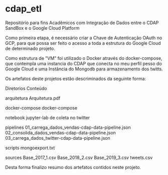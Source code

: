 # cdap_etl
Repositório para fins Acadêmicos com Integração de Dados entre o CDAP SandBox e o Google Cloud Platform

Como primeira etapa, é necessário criar a Chave de Autenticação OAuth no GCP, para que possa ser feito o acesso a toda a estrutura do Google Cloud de determinado projeto.

Como estrutura de "VM" foi utilizado o Docker através do docker-compose, que contempla uma instancia do CDAP que conecta no meu perfil pesso do Google Cloud e uma Instância do Mongodb para armazenamento dos twitts.

Os artefatos deste projetos estão descriminados da seguinte forma:

 Diretorios                 Conteúdo

 arquitetura                Arquitetura.pdf

 docker-compose             docker-compose

 notebook                   jupyter-lab de coleta no twitter

 pipelines                  01_carrega_dados_vendas-cdap-data-pipeline.json
                            02_consolida_dados_vendas-cdap-data-pipeline.json
                            03_carrega_dados_twitter-cdap-data-pipeline.json

 scripts                    mongoexport.txt

 sources                    Base_2017_1.csv
                            Base_2018_2.csv
                            Base_2019_3.csv
                            tweets.csv

Desta forma finalizo resumo dos artefatos contidos neste projeto.